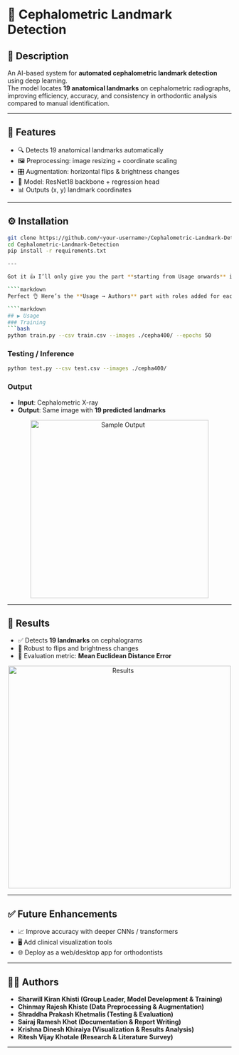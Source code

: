 # 🧠 Cephalometric Landmark Detection  

## 📌 Description  
An AI-based system for **automated cephalometric landmark detection** using deep learning.  
The model locates **19 anatomical landmarks** on cephalometric radiographs, improving efficiency, accuracy, and consistency in orthodontic analysis compared to manual identification.  

---

## 🚀 Features  
- 🔍 Detects 19 anatomical landmarks automatically  
- 🖼️ Preprocessing: image resizing + coordinate scaling  
- 🎛️ Augmentation: horizontal flips & brightness changes  
- 🧠 Model: ResNet18 backbone + regression head  
- 📊 Outputs (x, y) landmark coordinates  

---

## ⚙️ Installation  
```bash
git clone https://github.com/<your-username>/Cephalometric-Landmark-Detection.git
cd Cephalometric-Landmark-Detection
pip install -r requirements.txt

---

Got it 👍 I’ll only give you the part **starting from Usage onwards** in the same GitHub README format:

````markdown
Perfect 👌 Here’s the **Usage → Authors** part with roles added for each member (in the same GitHub README.md format):

````markdown
## ▶️ Usage  
### Training  
```bash
python train.py --csv train.csv --images ./cepha400/ --epochs 50
````

### Testing / Inference

```bash
python test.py --csv test.csv --images ./cepha400/
```

### Output

* **Input**: Cephalometric X-ray
* **Output**: Same image with **19 predicted landmarks**

<p align="center">  
  <img src="assets/sample.png" alt="Sample Output" width="400"/>  
</p>  

---

## 🧪 Results

* ✅ Detects **19 landmarks** on cephalograms
* 🔄 Robust to flips and brightness changes
* 📏 Evaluation metric: **Mean Euclidean Distance Error**

<p align="center">  
  <img src="assets/results.png" alt="Results" width="500"/>  
</p>  

---

## ✅ Future Enhancements

* 📈 Improve accuracy with deeper CNNs / transformers
* 🖥️ Add clinical visualization tools
* 🌐 Deploy as a web/desktop app for orthodontists

---

## 👨‍💻 Authors

* **Sharwill Kiran Khisti (Group Leader, Model Development & Training)**
* **Chinmay Rajesh Khiste (Data Preprocessing & Augmentation)**
* **Shraddha Prakash Khetmalis (Testing & Evaluation)**
* **Sairaj Ramesh Khot (Documentation & Report Writing)**
* **Krishna Dinesh Khiraiya (Visualization & Results Analysis)**
* **Ritesh Vijay Khotale (Research & Literature Survey)**

---



